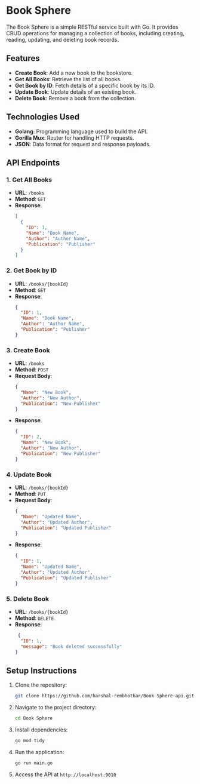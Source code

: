 # Book Sphere

The Book Sphere is a simple RESTful service built with Go. It provides CRUD operations for managing a collection of books, including creating, reading, updating, and deleting book records.

## Features

- **Create Book**: Add a new book to the bookstore.
- **Get All Books**: Retrieve the list of all books.
- **Get Book by ID**: Fetch details of a specific book by its ID.
- **Update Book**: Update details of an existing book.
- **Delete Book**: Remove a book from the collection.

## Technologies Used

- **Golang**: Programming language used to build the API.
- **Gorilla Mux**: Router for handling HTTP requests.
- **JSON**: Data format for request and response payloads.

## API Endpoints

### 1. Get All Books
- **URL**: `/books`
- **Method**: `GET`
- **Response**:
  ```json
  [
    {
      "ID": 1,
      "Name": "Book Name",
      "Author": "Author Name",
      "Publication": "Publisher"
    }
  ]
  ```

### 2. Get Book by ID
- **URL**: `/books/{bookId}`
- **Method**: `GET`
- **Response**:
  ```json
  {
    "ID": 1,
    "Name": "Book Name",
    "Author": "Author Name",
    "Publication": "Publisher"
  }
  ```

### 3. Create Book
- **URL**: `/books`
- **Method**: `POST`
- **Request Body**:
  ```json
  {
    "Name": "New Book",
    "Author": "New Author",
    "Publication": "New Publisher"
  }
  ```
- **Response**:
  ```json
  {
    "ID": 2,
    "Name": "New Book",
    "Author": "New Author",
    "Publication": "New Publisher"
  }
  ```

### 4. Update Book
- **URL**: `/books/{bookId}`
- **Method**: `PUT`
- **Request Body**:
  ```json
  {
    "Name": "Updated Name",
    "Author": "Updated Author",
    "Publication": "Updated Publisher"
  }
  ```
- **Response**:
  ```json
  {
    "ID": 1,
    "Name": "Updated Name",
    "Author": "Updated Author",
    "Publication": "Updated Publisher"
  }
  ```

### 5. Delete Book
- **URL**: `/books/{bookId}`
- **Method**: `DELETE`
- **Response**:
  ```json
   {
    "ID": 1,
    "message": "Book deleted successfully"
  }
  ```

## Setup Instructions

1. Clone the repository:
   ```bash
   git clone https://github.com/harshal-rembhotkar/Book Sphere-api.git
   ```

2. Navigate to the project directory:
   ```bash
   cd Book Sphere
   ```

3. Install dependencies:
   ```bash
   go mod tidy
   ```

4. Run the application:
   ```bash
   go run main.go
   ```

5. Access the API at `http://localhost:9010`
